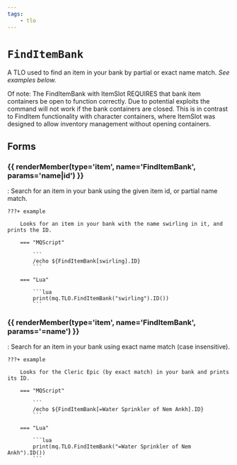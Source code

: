 ```yaml
---
tags:
    - tlo
---
```

# `FindItemBank`

A TLO used to find an item in your bank by partial or exact name match. _See examples below._

Of note: The FindItemBank with ItemSlot REQUIRES that bank item containers be open to function correctly. Due to potential exploits the command will not work if the bank containers are closed. This is in contrast to FindItem functionality with character containers, where ItemSlot was designed to allow inventory management without opening containers.

## Forms

### {{ renderMember(type='item', name='FindItemBank', params='name|id') }}

:   Search for an item in your bank using the given item id, or partial name match.

    ???+ example

        Looks for an item in your bank with the name swirling in it, and prints the ID.

        === "MQScript"

            ```
            /echo ${FindItemBank[swirling].ID}
            ```

        === "Lua"

            ```lua
            print(mq.TLO.FindItemBank("swirling").ID())
            ```


### {{ renderMember(type='item', name='FindItemBank', params='=name') }}

:   Search for an item in your bank using exact name match (case insensitive).

    ???+ example

        Looks for the Cleric Epic (by exact match) in your bank and prints its ID.

        === "MQScript"

            ```
            /echo ${FindItemBank[=Water Sprinkler of Nem Ankh].ID}
            ```

        === "Lua"

            ```lua
            print(mq.TLO.FindItemBank("=Water Sprinkler of Nem Ankh").ID())
            ```


[item]: ../data-types/datatype-item.md
